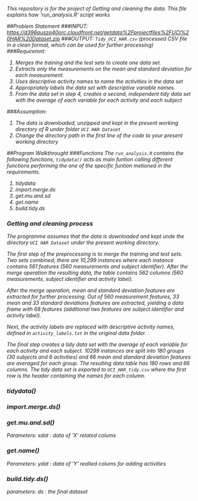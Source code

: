 <i>This repository is for the project of Getting and cleaning the data. This file explains how 'run_analysis.R' script works<i>

##Problem Statement
###INPUT:
  https://d396qusza40orc.cloudfront.net/getdata%2Fprojectfiles%2FUCI%20HAR%20Dataset.zip 
###OUTPUT:
  `Tidy_UCI_HAR.csv` (processed CSV file in a clean format, which can be used for further processing)
###Requiremnt:
  1. Merges the training and the test sets to create one data set.
  2. Extracts only the measurements on the mean and standard deviation for each measurement. 
  3. Uses descriptive activity names to name the activities in the data set
  4. Appropriately labels the data set with descriptive variable names. 
  5. From the data set in step 4, creates a second, independent tidy data set with the average of each variable for each activity and each subject

###Assumption:
  1. The data is downloaded, unzipped and kept in the present working directory of R under folder `UCI HAR Dataset`
  2. Change the directory path in the  first line of the code to your present working directory

##Program Walkthrought 
###Functions
The `run_analysis.R` contains the following functions, `tidydata()` acts as main funtion calling different functions performing the one of the specific funtion metioned in the requirements.
  1. tidydata
  2. import.merge.ds
  3. get.mu.and.sd
  4. get.name
  5. build.tidy.ds

### Getting and cleaning process
The programme assumes that the data is downloaded and kept unde the directory `UCI HAR Dataset` under the present working directory.

The first step of the preprocessing is to merge the training and test sets. Two sets combined, there are 10,299 instances where each instance contains 561 features (560 measurements and subject identifier). After the merge operation the resulting data, the table contains 562 columns (560 measurements, subject identifier and activity label).

After the merge operation, mean and standard deviation features are extracted for further processing. Out of 560 measurement features, 33 mean and 33 standard deviations features are extracted, yielding a data frame with 68 features (additional two features are subject identifier and activity label).

Next, the activity labels are replaced with descriptive activity names, defined in `activity_labels.txt` in the original data folder.

The final step creates a tidy data set with the average of each variable for each activity and each subject. 10299 instances are split into 180 groups (30 subjects and 6 activities) and 66 mean and standard deviation features are averaged for each group. The resulting data table has 180 rows and 66 columns. The tidy data set is exported to `UCI_HAR_tidy.csv` where the first row is the header containing the names for each column.
### tidydata()
### import.merge.ds()
### get.mu.and.sd()
Parameters: xdat : data of 'X' related colums
### get.name()
Parameters: ydat : data of 'Y' realted colums for adding activities
### build.tidy.ds()
parameters: ds : the final dataset 

